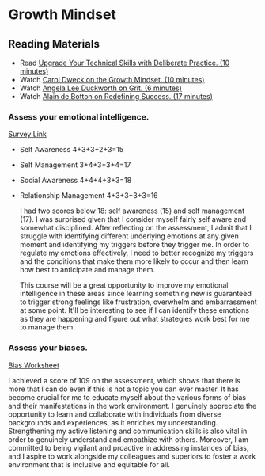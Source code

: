 # Growth Mindset

## Reading Materials
- Read [Upgrade Your Technical Skills with Deliberate Practice. (10 minutes)](https://web.archive.org/web/20160616225417/http://www.happybearsoftware.com/upgrade-your-technical-skills-with-deliberate-practice)
- Watch [Carol Dweck on the Growth Mindset. (10 minutes)](https://www.ted.com/talks/carol_dweck_the_power_of_believing_that_you_can_improve?language=en)
- Watch [Angela Lee Duckworth on Grit. (6 minutes)](https://www.ted.com/talks/angela_lee_duckworth_grit_the_power_of_passion_and_perseverance)
- Watch [Alain de Botton on Redefining Success. (17 minutes)](https://www.ted.com/talks/alain_de_botton_a_kinder_gentler_philosophy_of_success)

### Assess your emotional intelligence. 

[Survey Link](https://codefellows.github.io/common_curriculum/career_coaching/201/emotional-intelligence-assessment.pdf)

- Self Awareness 
	4+3+3+2+3=15 
- Self Management
	3+4+3+3+4=17 
- Social Awareness
	4+4+4+3+3=18 
- Relationship Management
	4+3+3+3+3=16 

    I had two scores below 18: self awareness (15) and self management (17). I was surprised given that I consider myself fairly self aware and somewhat disciplined. After reflecting on the assessment, I admit that I struggle with identifying different underlying emotions at any given moment and identifying my triggers before they trigger me. In order to regulate my emotions effectively, I need to better recognize my triggers and the conditions that make them more likely to occur and then learn how best to anticipate and manage them. 
    
    This course will be a great opportunity to improve my emotional intelligence in these areas since learning something new is guaranteed to trigger strong feelings like frustration, overwhelm and embarrassment at some point. It'll be interesting to see if I can identify these emotions as they are happening and figure out what strategies work best for me to manage them. 

### Assess your biases. 

[Bias Worksheet](https://codefellows.github.io/common_curriculum/career_coaching/301/bias-assessment.pdf)


I achieved a score of 109 on the assessment, which shows that there is more that I can do even if this is not a topic you can ever master. It has become crucial for me to educate myself about the various forms of bias and their manifestations in the work environment. I genuinely appreciate the opportunity to learn and collaborate with individuals from diverse backgrounds and experiences, as it enriches my understanding. Strengthening my active listening and communication skills is also vital in order to genuinely understand and empathize with others. Moreover, I am committed to being vigilant and proactive in addressing instances of bias, and I aspire to work alongside my colleagues and superiors to foster a work environment that is inclusive and equitable for all.